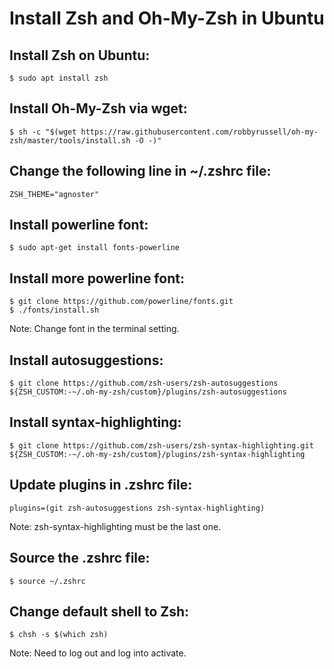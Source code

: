 # Install Zsh and Oh-My-Zsh in Ubuntu

## Install Zsh on Ubuntu:
```
$ sudo apt install zsh
```

## Install Oh-My-Zsh via wget:
```
$ sh -c "$(wget https://raw.githubusercontent.com/robbyrussell/oh-my-zsh/master/tools/install.sh -O -)"
```

## Change the following line in ~/.zshrc file:
```
ZSH_THEME="agnoster"
```

## Install powerline font:
```
$ sudo apt-get install fonts-powerline
```

## Install more powerline font:
```
$ git clone https://github.com/powerline/fonts.git
$ ./fonts/install.sh
```
Note: Change font in the terminal setting.


## Install autosuggestions:
```
$ git clone https://github.com/zsh-users/zsh-autosuggestions ${ZSH_CUSTOM:-~/.oh-my-zsh/custom}/plugins/zsh-autosuggestions
```

## Install syntax-highlighting:
```
$ git clone https://github.com/zsh-users/zsh-syntax-highlighting.git ${ZSH_CUSTOM:-~/.oh-my-zsh/custom}/plugins/zsh-syntax-highlighting
```

## Update plugins in .zshrc file:
```
plugins=(git zsh-autosuggestions zsh-syntax-highlighting)
```
Note: zsh-syntax-highlighting must be the last one.

## Source the .zshrc file:
```
$ source ~/.zshrc
```

## Change default shell to Zsh:
```
$ chsh -s $(which zsh)
```
Note: Need to log out and log into activate.
